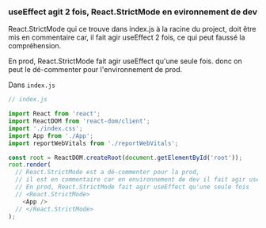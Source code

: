 

### useEffect agit 2 fois, React.StrictMode en evironnement de dev

React.StrictMode qui ce trouve dans index.js à la racine du project, doit être mis en commentaire car, il fait agir useEffect 2 fois, ce qui peut faussé la compréhension.

En prod, React.StrictMode fait agir useEffect qu'une seule fois. donc on peut le dé-commenter pour l'environnement de prod.

Dans `index.js`
```js
// index.js

import React from 'react';
import ReactDOM from 'react-dom/client';
import './index.css';
import App from './App';
import reportWebVitals from './reportWebVitals';

const root = ReactDOM.createRoot(document.getElementById('root'));
root.render(
  // React.StrictMode est a dé-commenter pour la prod, 
  // il est en commentaire car en environnement de dev il fait agir useEffect 2 fois, ce qui peut faussé la compréhension
  // En prod, React.StrictMode fait agir useEffect qu'une seule fois 
  // <React.StrictMode>
    <App />
  // </React.StrictMode>
);
```